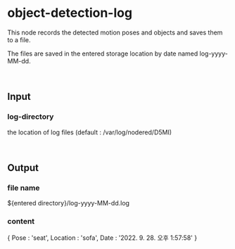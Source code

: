 # object-detection-log

This node records the detected motion poses and objects and saves them to a file.

The files are saved in the entered storage location by date named log-yyyy-MM-dd.

<br>

## Input

### log-directory
the location of log files (default : /var/log/nodered/D5MI)

<br>

## Output

### file name
${entered directory}/log-yyyy-MM-dd.log  

### content
{ Pose : 'seat', Location : 'sofa', Date : '2022. 9. 28. 오후 1:57:58' }
